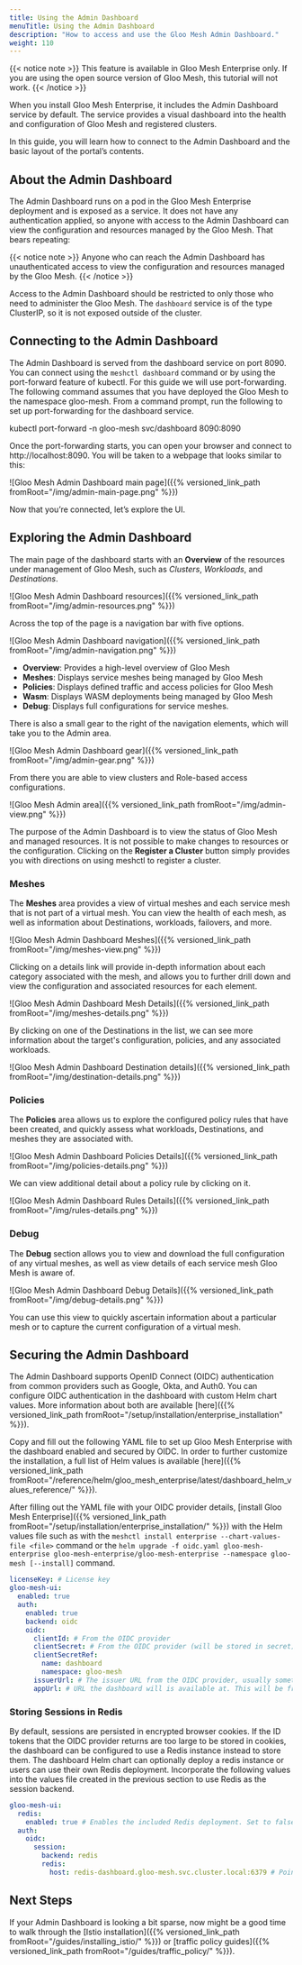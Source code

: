 ```yaml
---
title: Using the Admin Dashboard
menuTitle: Using the Admin Dashboard
description: "How to access and use the Gloo Mesh Admin Dashboard."
weight: 110
---
```


{{< notice note >}}
This feature is available in Gloo Mesh Enterprise only. If you are using the open source version of Gloo Mesh, this tutorial will not work.
{{< /notice >}}

When you install Gloo Mesh Enterprise, it includes the Admin Dashboard service by default. The service provides a visual dashboard into the health and configuration of Gloo Mesh and registered clusters.

In this guide, you will learn how to connect to the Admin Dashboard and the basic layout of the portal’s contents.

## About the Admin Dashboard

The Admin Dashboard runs on a pod in the Gloo Mesh Enterprise deployment and is exposed as a service. It does not have any authentication applied, so anyone with access to the Admin Dashboard can view the configuration and resources managed by the Gloo Mesh. That bears repeating:

{{< notice note >}}
Anyone who can reach the Admin Dashboard has unauthenticated access to view the configuration and resources managed by the Gloo Mesh.
{{< /notice >}}

Access to the Admin Dashboard should be restricted to only those who need to administer the Gloo Mesh. The `dashboard` service is of the type ClusterIP, so it is not exposed outside of the cluster.

## Connecting to the Admin Dashboard

The Admin Dashboard is served from the dashboard service on port 8090. You can connect using the `meshctl dashboard` command or by using the port-forward feature of kubectl. For this guide we will use port-forwarding. The following command assumes that you have deployed the Gloo Mesh to the namespace gloo-mesh. From a command prompt, run the following to set up port-forwarding for the dashboard service.

kubectl port-forward -n gloo-mesh svc/dashboard 8090:8090

Once the port-forwarding starts, you can open your browser and connect to http://localhost:8090. You will be taken to a webpage that looks similar to this:

![Gloo Mesh Admin Dashboard main page]({{% versioned_link_path fromRoot="/img/admin-main-page.png" %}})

Now that you’re connected, let’s explore the UI.

## Exploring the Admin Dashboard

The main page of the dashboard starts with an **Overview** of the resources under management of Gloo Mesh, such as *Clusters*, *Workloads*, and *Destinations*.

![Gloo Mesh Admin Dashboard resources]({{% versioned_link_path fromRoot="/img/admin-resources.png" %}})

Across the top of the page is a navigation bar with five options.

![Gloo Mesh Admin Dashboard navigation]({{% versioned_link_path fromRoot="/img/admin-navigation.png" %}})

* **Overview**: Provides a high-level overview of Gloo Mesh
* **Meshes**: Displays service meshes being managed by Gloo Mesh
* **Policies**: Displays defined traffic and access policies for Gloo Mesh
* **Wasm**: Displays WASM deployments being managed by Gloo Mesh
* **Debug**: Displays full configurations for service meshes.

There is also a small gear to the right of the navigation elements, which will take you to the Admin area. 

![Gloo Mesh Admin Dashboard gear]({{% versioned_link_path fromRoot="/img/admin-gear.png" %}})

From there you are able to view clusters and Role-based access configurations.

![Gloo Mesh Admin area]({{% versioned_link_path fromRoot="/img/admin-view.png" %}})

The purpose of the Admin Dashboard is to view the status of Gloo Mesh and managed resources. It is not possible to make changes to resources or the configuration. Clicking on the **Register a Cluster** button simply provides you with directions on using meshctl to register a cluster.

### Meshes

The **Meshes** area provides a view of virtual meshes and each service mesh that is not part of a virtual mesh. You can view the health of each mesh, as well as information about Destinations, workloads, failovers, and more.

![Gloo Mesh Admin Dashboard Meshes]({{% versioned_link_path fromRoot="/img/meshes-view.png" %}})

Clicking on a details link will provide in-depth information about each category associated with the mesh, and allows you to further drill down and view the configuration and associated resources for each element.

![Gloo Mesh Admin Dashboard Mesh Details]({{% versioned_link_path fromRoot="/img/meshes-details.png" %}})

By clicking on one of the Destinations in the list, we can see more information about the target's configuration, policies, and any associated workloads.

![Gloo Mesh Admin Dashboard Destination details]({{% versioned_link_path fromRoot="/img/destination-details.png" %}})

### Policies

The **Policies** area allows us to explore the configured policy rules that have been created, and quickly assess what workloads, Destinations, and meshes they are associated with.

![Gloo Mesh Admin Dashboard Policies Details]({{% versioned_link_path fromRoot="/img/policies-details.png" %}})

We can view additional detail about a policy rule by clicking on it.

![Gloo Mesh Admin Dashboard Rules Details]({{% versioned_link_path fromRoot="/img/rules-details.png" %}})

### Debug

The **Debug** section allows you to view and download the full configuration of any virtual meshes, as well as view details of each service mesh Gloo Mesh is aware of.

![Gloo Mesh Admin Dashboard Debug Details]({{% versioned_link_path fromRoot="/img/debug-details.png" %}})

You can use this view to quickly ascertain information about a particular mesh or to capture the current configuration of a virtual mesh.

## Securing the Admin Dashboard

The Admin Dashboard supports OpenID Connect (OIDC) authentication from common providers such as Google, Okta, and Auth0.
You can configure OIDC authentication in the dashboard with custom Helm chart values.
More information about both are available
[here]({{% versioned_link_path fromRoot="/setup/installation/enterprise_installation" %}}).

Copy and fill out the following YAML file to set up Gloo Mesh Enterprise with the dashboard enabled and secured by OIDC.
In order to further customize the installation, a full list of Helm values is available
[here]({{% versioned_link_path fromRoot="/reference/helm/gloo_mesh_enterprise/latest/dashboard_helm_values_reference/" %}}).

After filling out the YAML file with your OIDC provider details,
[install Gloo Mesh Enterprise]({{% versioned_link_path fromRoot="/setup/installation/enterprise_installation/" %}})
with the Helm values file such as with the `meshctl install enterprise --chart-values-file <file>` command
or the `helm upgrade -f oidc.yaml gloo-mesh-enterprise gloo-mesh-enterprise/gloo-mesh-enterprise --namespace gloo-mesh [--install]` command.

```yaml
licenseKey: # License key
gloo-mesh-ui:
  enabled: true
  auth:
    enabled: true
    backend: oidc
    oidc:
      clientId: # From the OIDC provider
      clientSecret: # From the OIDC provider (will be stored in secret)
      clientSecretRef:
        name: dashboard
        namespace: gloo-mesh
      issuerUrl: # The issuer URL from the OIDC provider, usually something like https://<domain>.<provider url>/
      appUrl: # URL the dashboard will is available at. This will be from DNS and other ingress settings that expose the dashboard service.
```

### Storing Sessions in Redis

By default, sessions are persisted in encrypted browser cookies. If the ID tokens that the OIDC provider returns are too
large to be stored in cookies, the dashboard can be configured to use a Redis instance instead to store them.
The dashboard Helm chart can optionally deploy a redis instance or users can use their own Redis deployment.
Incorporate the following values into the values file created in the previous section to use Redis as the session backend.

```yaml
gloo-mesh-ui:
  redis:
    enabled: true # Enables the included Redis deployment. Set to false or omit to use a custom Redis instance.
  auth:
    oidc:
      session:
        backend: redis
        redis:
          host: redis-dashboard.gloo-mesh.svc.cluster.local:6379 # Points at the included Redis, can be changed as needed.
```

## Next Steps

If your Admin Dashboard is looking a bit sparse, now might be a good time to walk through the [Istio installation]({{% versioned_link_path fromRoot="/guides/installing_istio/" %}}) or [traffic policy guides]({{% versioned_link_path fromRoot="/guides/traffic_policy/" %}}).
